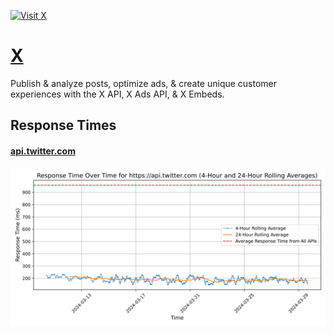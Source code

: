 [![Visit X](imagePreview.png)](https://developer.x.com)

# [X](https://developer.x.com)

Publish & analyze posts, optimize ads, & create unique customer experiences with the X API, X Ads API, & X Embeds.

## Response Times

#### [api.twitter.com](https://api.twitter.com)

![api.twitter.com](response-time-charts/6170692e747769747465722e636f6d.svg)
